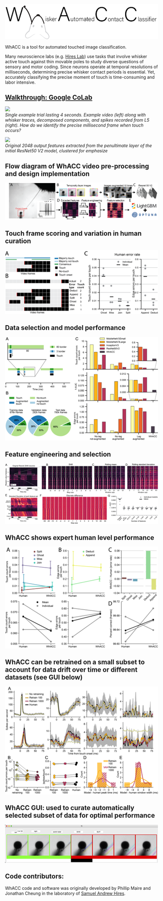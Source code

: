 ![](./pictures/whacc-logo-v1.png) <br />

WhACC is a tool for automated touched image classification. 

Many neuroscience labs (e.g. [Hires Lab](https://www.hireslab.org/)) use tasks that involve whisker active touch against thin movable poles to study diverse questions of sensory and motor coding. Since neurons operate at temporal resolutions of milliseconds, determining precise whisker contact periods is essential. Yet, accurately classifying the precise moment of touch is time-consuming and labor intensive. 

## [Walkthrough: Google CoLab](https://colab.research.google.com/drive/1HqkzE-Wih89DKwrOWplp58UrbNMP1KPS?usp=sharing)

![](./pictures/trial_animation.gif) <br />
*Single example trial lasting 4 seconds. Example video (left) along with whisker traces, decomposed components, and spikes recorded from L5 (right). How do we identify the precise millisecond frame when touch occurs?*

![](./pictures/ResNetV2_2048_features_clustered.gif) <br />
*Original 2048 output features extracted from the penultimate layer of the initial ResNet50 V2 model, clustered for emphasize*


## Flow diagram of WhACC video pre-processing and design implementation

![](./pictures/WhACC_figure_1.png) <br />

## Touch frame scoring and variation in human curation

![](./pictures/WhACC_figure_2.png) <br />

## Data selection and model performance

![](./pictures/WhACC_figure_3.png) <br />

## Feature engineering and selection

![](./pictures/WhACC_figure_5.png) <br />

## WhACC shows expert human level performance

![](./pictures/WhACC_figure_4.png) <br />

## WhACC can be retrained on a small subset to account for data drift over time or different datasets (see GUI below)

![](./pictures/WhACC_figure_6.png) <br />

## WhACC GUI: used to curate automatically selected subset of data for optimal performance

![](./pictures/WhACC_GUI_Curator.png) <br />


## Code contributors:
WhACC code and software was originally developed by Phillip Maire and Jonathan Cheung in the laboratory of [Samuel Andrew Hires](https://www.hireslab.org/). 

